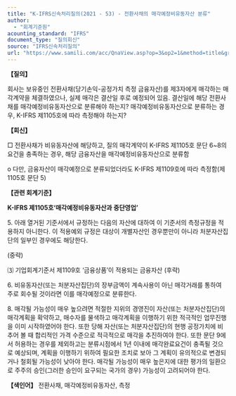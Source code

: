 ```yaml
---
title: "K-IFRS신속처리질의(2021 - 53) - 전환사채의 매각예정비유동자산 분류"
author:
  - "회계기준원"
acounting_standard: "IFRS"
document_type: "질의회신"
source: "IFRS신속처리질의"
url: "https://www.samili.com/acc/QnaView.asp?op=3&op2=1&method=title&group=2124-15;1&orgcode=3&searchword=&page=19&code=K%2DIFRS%EC%8B%A0%EC%86%8D%EC%B2%98%EB%A6%AC%EC%A7%88%EC%9D%98%2D53%3A20210818"
---
```

**【질의】**

  

회사는 보유중인 전환사채(당기손익-공정가치 측정 금융자산)를 제3자에게 매각하는 매각계약을 체결하였으나, 실제 매각은 결산일 후로 예정되어 있음. 결산일에 해당 전환사채를 매각예정비유동자산으로 분류해야 하는지? 매각예정비유동자산으로 분류하는 경우, K-IFRS 제1105호에 따라 측정해야 하는지?

  
  

**【회신】**

  

□ 전환사채가 비유동자산에 해당하고, 질의 매각계약이 K-IFRS 제1105호 문단 6~8의 요건을 충족하는 경우, 해당 금융자산을 매각예정비유동자산으로 분류함

  

o 다만, 금융자산이 매각예정으로 분류되었더라도 K-IFRS 제1109호에 따라 측정함(제1105호 문단 5)

  
  

**【관련 회계기준】**

  

**K-IFRS 제1105호‘매각예정비유동자산과 중단영업’**

  

5\. 아래 열거된 기준서에서 규정하는 다음의 자산에 대하여 이 기준서의 측정규정을 적용하지 아니한다. 이 적용예외 규정은 대상이 개별자산인 경우뿐만이 아니라 처분자산집단의 일부인 경우에도 해당한다.

  

(중략)

⑶ 기업회계기준서 제1109호 ‘금융상품’이 적용되는 금융자산 (후략)

  

6\. 비유동자산(또는 처분자산집단)의 장부금액이 계속사용이 아닌 매각거래를 통하여 주로 회수될 것이라면 이를 매각예정으로 분류한다.

  

8\. 매각될 가능성이 매우 높으려면 적절한 지위의 경영진이 자산(또는 처분자산집단)의 매각계획을 확약하고, 매수자를 물색하고 매각계획을 이행하기 위한 적극적인 업무진행을 이미 시작하였어야 한다. 또한 당해 자산(또는 처분자산집단)의 현행 공정가치에 비추어 볼 때 합리적인 가격 수준으로 적극적으로 매각을 추진하여야 한다. 또한 문단 9에서 허용하는 경우를 제외하고는 분류시점에서 1년 이내에 매각완료요건이 충족될 것으로 예상되며, 계획을 이행하기 위하여 필요한 조치로 보아 그 계획이 유의적으로 변경되거나 철회될 가능성이 낮아야 한다. 매각될 가능성이 매우 높은지에 대한 평가의 일환으로 주주의 승인(그러한 승인이 요구되는 국가의 경우) 가능성이 고려되어야 한다.

  
  

**【색인어】** 전환사채, 매각예정비유동자산, 측정
